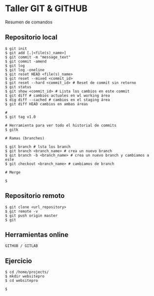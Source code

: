 Taller GIT & GITHUB
===================

Resumen de comandos

## Repositorio local

    $ git init
    $ git add [.|<file(s)_name>]
    $ git commit -m "message_text"
    $ git commit -amend
    $ git log
    $ git log -oneline
    $ git reset HEAD <file(s)_name>
    $ git reset --mixed <commit_id>
    $ git reset --hard <commit_id> # Reset de commit sin retorno
    $ git status
    $ git show <commit_id> # Lista los cambios en este commit
    $ git diff # cambios actuales en wl working área
    $ dig diff --cached # cambios en el staging área
    $ git diff HEAD cambios en ambas áreas

    #
    $ git tag v1.0

    # Herramienta para ver todo el historial de commits
    $ gitk

    # Ramas (branches)

    $ git branch # lsta los branch
    $ git branch <branch_name> # crea un nuevo branch
    $ git branch -b <branch_name> # crea un nuevo branch y cambiamos a este
    $ git checkout <branch_name> # cambiamos de branch

    # Merge

    $

## Repositorio remoto

    $ git clone <url_repository>
    $ git remote -v
    $ git push origin master
    $ git

## Herramientas online

    GITHUB / GITLAB


## Ejercicio

    $ cd /home/projects/
    $ mkdir websitepro
    $ cd websitepro

    $
